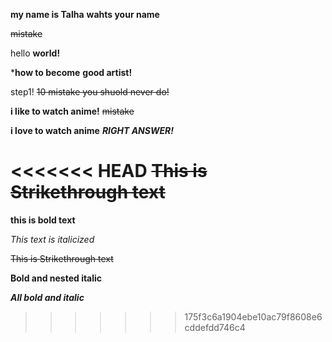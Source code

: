 **my name is Talha**
**wahts your name**

~~mistake~~

hello **world!**

***how to become** **good artist!** 

step1! ~~10 mistake you shuold never do!~~

**i like to watch anime!** ~~mistake~~

**i love to watch anime** ***RIGHT ANSWER!***

<<<<<<< HEAD
~~This is Strikethrough text~~
=======
**this is bold text**

*This text is italicized*

~~This is Strikethrough text~~

**__Bold and nested italic__**

***All bold and italic***



>>>>>>> 175f3c6a1904ebe10ac79f8608e6cddefdd746c4
